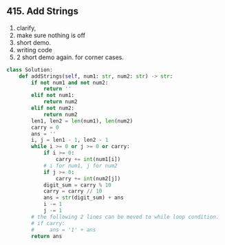 ## 415. Add Strings

1. clarify,
2. make sure nothing is off
3. short demo.
4. writing code
5. 2 short demo again. for corner cases.

```python
class Solution:
    def addStrings(self, num1: str, num2: str) -> str:
        if not num1 and not num2:
            return ''
        elif not num1:
            return num2
        elif not num2:
            return num2
        len1, len2 = len(num1), len(num2)
        carry = 0
        ans = ''
        i, j = len1 - 1, len2 - 1
        while i >= 0 or j >= 0 or carry:
            if i >= 0:
                carry += int(num1[i])
            # i for num1, j for num2
            if j >= 0:
                carry += int(num2[j])
            digit_sum = carry % 10 
            carry = carry // 10 
            ans = str(digit_sum) + ans
            i -= 1
            j -= 1
        # the following 2 lines can be moved to while loop condition.
        # if carry:
        #     ans = '1' + ans
        return ans
```
